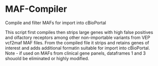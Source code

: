 # MAF-Compiler
Compile and filter MAFs for import into cBioPortal

This script first compiles then strips large genes with high false positives and olfactory receptors among other non-importable variants from VEP vcf2maf MAF files.
From the compiled file it strips and retains genes of interest and adds additional formatin suitable for import into cBioPortal. 
Note - if used on MAFs from clinical gene panels, dataframes 1 and 3 shouold be eliminated or highly modified. 
